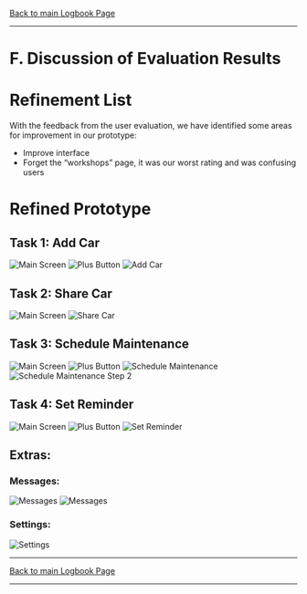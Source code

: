 [Back to main Logbook Page](../hci_logbook.md)

---

# F. Discussion of Evaluation Results


# Refinement List
With the feedback from the user evaluation, we have identified some areas for improvement in our prototype:
- Improve interface
- Forget the “workshops” page, it was our worst rating and was confusing users

# Refined Prototype

## Task 1: Add Car
![Main Screen](./images/main.png)
![Plus Button](./images/plusButton.png)
![Add Car](./images/addCar.png)


## Task 2: Share Car
![Main Screen](./images/main.png)
![Share Car](./images/shareCar.png)


## Task 3: Schedule Maintenance
![Main Screen](./images/main.png)
![Plus Button](./images/plusButton.png)
![Schedule Maintenance](./images/scheduleMaintenance.png)
![Schedule Maintenance Step 2](./images/scheduleMaintenance2.png)


## Task 4: Set Reminder
![Main Screen](./images/main.png)
![Plus Button](./images/plusButton.png)
![Set Reminder](./images/setReminder.png)

## Extras:

### Messages:

![Messages](./images/chat.png)
![Messages](./images/chat1.png)

### Settings:

![Settings](./images/settings.png)

---
[Back to main Logbook Page](../hci_logbook.md)

---